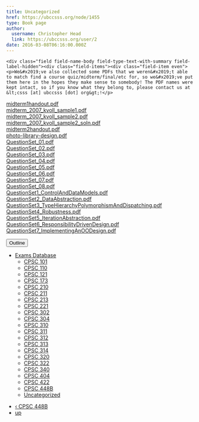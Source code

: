 ```yaml
---
title: Uncategorized 
href: https://ubccsss.org/node/1455
type: Book page
author:
  username: Christopher Head
  link: https://ubccsss.org/user/2
date: 2016-03-08T06:16:00.000Z
---
```



    <div class="field field-name-body field-type-text-with-summary field-label-hidden"><div class="field-items"><div class="field-item even"><p>We&#x2019;ve also collected some PDFs that we weren&#x2019;t able to match find a course quiz/midterm/final/etc for, so we&#x2019;ve put them here in the hopes they make sense to somebody! The PDF names were kept intact, so if you know what they belong to, please contact us at &lt;csss [at] ubccsss [dot] org&gt;!</p>
<p><a href="/files/exams/uncategorized/midterm1handout.pdf">midterm1handout.pdf</a><br>
<a href="/files/exams/uncategorized/midterm_2007_kvoll_sample1.pdf">midterm_2007_kvoll_sample1.pdf</a><br>
<a href="/files/exams/uncategorized/midterm_2007_kvoll_sample2.pdf">midterm_2007_kvoll_sample2.pdf</a><br>
<a href="/files/exams/uncategorized/midterm_2007_kvoll_sample2_soln.pdf">midterm_2007_kvoll_sample2_soln.pdf</a><br>
<a href="/files/exams/uncategorized/midterm2handout.pdf">midterm2handout.pdf</a><br>
<a href="/files/exams/uncategorized/photo-library-design.pdf">photo-library-design.pdf</a><br>
<a href="/files/exams/uncategorized/QuestionSet_01.pdf">QuestionSet_01.pdf</a><br>
<a href="/files/exams/uncategorized/QuestionSet_02.pdf">QuestionSet_02.pdf</a><br>
<a href="/files/exams/uncategorized/QuestionSet_03.pdf">QuestionSet_03.pdf</a><br>
<a href="/files/exams/uncategorized/QuestionSet_04.pdf">QuestionSet_04.pdf</a><br>
<a href="/files/exams/uncategorized/QuestionSet_05.pdf">QuestionSet_05.pdf</a><br>
<a href="/files/exams/uncategorized/QuestionSet_06.pdf">QuestionSet_06.pdf</a><br>
<a href="/files/exams/uncategorized/QuestionSet_07.pdf">QuestionSet_07.pdf</a><br>
<a href="/files/exams/uncategorized/QuestionSet_08.pdf">QuestionSet_08.pdf</a><br>
<a href="/files/exams/uncategorized/QuestionSet1_ControlAndDataModels.pdf">QuestionSet1_ControlAndDataModels.pdf</a><br>
<a href="/files/exams/uncategorized/QuestionSet2_DataAbstraction.pdf">QuestionSet2_DataAbstraction.pdf</a><br>
<a href="/files/exams/uncategorized/QuestionSet3_TypeHierarchyPolymorphismAndDispatching.pdf">QuestionSet3_TypeHierarchyPolymorphismAndDispatching.pdf</a><br>
<a href="/files/exams/uncategorized/QuestionSet4_Robustness.pdf">QuestionSet4_Robustness.pdf</a><br>
<a href="/files/exams/uncategorized/QuestionSet5_IterationAbstraction.pdf">QuestionSet5_IterationAbstraction.pdf </a><br>
<a href="/files/exams/uncategorized/QuestionSet6_ResponsibilityDrivenDesign.pdf">QuestionSet6_ResponsibilityDrivenDesign.pdf</a><br>
<a href="/files/exams/uncategorized/QuestionSet7_ImplementingAnOODesign.pdf">QuestionSet7_ImplementingAnOODesign.pdf</a></p>
</div></div></div>  <div id="book-navigation-1440" class="book-navigation">
    <div class="book-toc btn-group pull-right">  <button type="button" class="btn btn-link dropdown-toggle" data-toggle="dropdown"><span class="icon glyphicon glyphicon-list" aria-hidden="true"></span> Outline <span class="caret"></span></button><ul class="dropdown-menu" role="menu"><li class="first last expanded" role="presentation"><a href="/services/exams">Exams Database</a><ul class="dropdown-menu" role="menu"><li class="first leaf" role="presentation"><a href="/services/exams/cpsc101">CPSC 101</a></li>
<li class="leaf" role="presentation"><a href="/services/exams/cpsc110">CPSC 110</a></li>
<li class="leaf" role="presentation"><a href="/services/exams/cpsc121">CPSC 121</a></li>
<li class="leaf" role="presentation"><a href="/services/exams/cpsc173">CPSC 173</a></li>
<li class="leaf" role="presentation"><a href="/services/exams/cpsc210">CPSC 210</a></li>
<li class="leaf" role="presentation"><a href="/services/exams/cpsc211">CPSC 211</a></li>
<li class="leaf" role="presentation"><a href="/services/exams/cpsc213">CPSC 213</a></li>
<li class="leaf" role="presentation"><a href="/services/exams/cpsc221">CPSC 221</a></li>
<li class="leaf" role="presentation"><a href="/services/exams/cpsc302">CPSC 302</a></li>
<li class="leaf" role="presentation"><a href="/services/exams/cpsc304">CPSC 304</a></li>
<li class="leaf" role="presentation"><a href="/services/exams/cpsc310">CPSC 310</a></li>
<li class="leaf" role="presentation"><a href="/services/exams/cpsc311">CPSC 311 </a></li>
<li class="leaf" role="presentation"><a href="/services/exams/cpsc312">CPSC 312</a></li>
<li class="leaf" role="presentation"><a href="/services/exams/cpsc313">CPSC 313</a></li>
<li class="leaf" role="presentation"><a href="/services/exams/cpsc314">CPSC 314</a></li>
<li class="leaf" role="presentation"><a href="/services/exams/cpsc320">CPSC 320</a></li>
<li class="leaf" role="presentation"><a href="/services/exams/cpsc322">CPSC 322</a></li>
<li class="leaf" role="presentation"><a href="/services/exams/cpsc340">CPSC 340</a></li>
<li class="leaf" role="presentation"><a href="/services/exams/cpsc404">CPSC 404</a></li>
<li class="leaf" role="presentation"><a href="/services/exams/cpsc422">CPSC 422</a></li>
<li class="leaf" role="presentation"><a href="/services/exams/cpsc448B">CPSC 448B</a></li>
<li class="last leaf active" role="presentation"><a href="/node/1455" class="active">Uncategorized</a></li>
</ul></li>
</ul></div>
        <ul class="pager clearfix">
              <li class="previous"><a href="/services/exams/cpsc448B" class="page-previous" title="Go to previous page">&#x2039; CPSC 448B</a></li>
                    <li><a href="/services/exams" class="page-up" title="Go to parent page">up</a></li>
                </ul>
    
  </div>
    <footer>
          </footer>
    